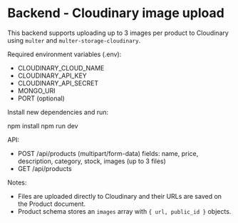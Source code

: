 # Backend - Cloudinary image upload

This backend supports uploading up to 3 images per product to Cloudinary using `multer` and `multer-storage-cloudinary`.

Required environment variables (.env):

- CLOUDINARY_CLOUD_NAME
- CLOUDINARY_API_KEY
- CLOUDINARY_API_SECRET
- MONGO_URI
- PORT (optional)

Install new dependencies and run:

npm install
npm run dev

API:

- POST /api/products (multipart/form-data) fields: name, price, description, category, stock, images (up to 3 files)
- GET /api/products

Notes:

- Files are uploaded directly to Cloudinary and their URLs are saved on the Product document.
- Product schema stores an `images` array with `{ url, public_id }` objects.
